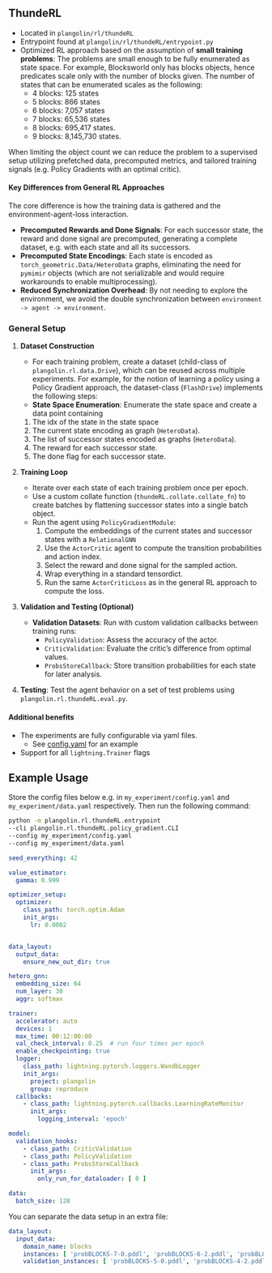 ## ThundeRL

- Located in `plangolin/rl/thundeRL`
- Entrypoint found at `plangolin/rl/thundeRL/entrypoint.py`
- Optimized RL approach based on the assumption of **small training problems**: The problems are small enough to be fully enumerated as
   state space. For example, Blocksworld only has blocks objects, hence predicates scale only with the number of blocks given. The number of states that can be enumerated scales as the following:
  - 4 blocks:     125 states
  - 5 blocks:     866 states
  - 6 blocks:   7,057 states
  - 7 blocks:  65,536 states
  - 8 blocks: 695,417 states.
  - 9 blocks: 8,145,730 states.

When limiting the object count we can reduce the problem to a supervised setup utilizing
prefetched data, precomputed metrics, and tailored training signals (e.g. Policy Gradients with an optimal critic).

#### Key Differences from General RL Approaches

The core difference is how the training data is gathered and the environment-agent-loss
interaction.

- **Precomputed Rewards and Done Signals**: For each successor state, the reward and
  done signal are precomputed, generating a complete dataset, e.g. with each state and all its
  successors.
- **Precomputed State Encodings**: Each state is encoded
  as `torch_geometric.Data/HeteroData` graphs, eliminating the need for `pymimir` objects (which are not serializable
  and would require workarounds to enable multiprocessing).
- **Reduced Synchronization Overhead**: By not needing to explore the environment, we avoid the double synchronization
  between `environment -> agent -> environment`.

### General Setup

1. **Dataset Construction**
    - For each training problem, create a dataset (child-class of `plangolin.rl.data.Drive`), which can be
      reused across multiple experiments. For example, for the notion of learning a policy using a Policy Gradient approach,
      the dataset-class (`FlashDrive`) implements the following steps:
    - **State Space Enumeration**: Enumerate the state space and create a data point
      containing

    1. The idx of the state in the state space
    2. The current state encoding as graph (`HeteroData`).
    3. The list of successor states encoded as graphs (`HeteroData`).
    4. The reward for each successor state.
    5. The done flag for each successor state.
2. **Training Loop**
    - Iterate over each state of each training problem once per epoch.
    - Use a custom collate function (`thundeRL.collate.collate_fn`) to create batches by
      flattening successor states into a single batch object.
    - Run the agent using `PolicyGradientModule`:
        1. Compute the embeddings of the current states and successor states with
           a `RelationalGNN`
        2. Use the `ActorCritic` agent to compute the transition probabilities and
           action index.
        3. Select the reward and done signal for the sampled action.
        4. Wrap everything in a standard tensordict.
        5. Run the same `ActorCriticLoss` as in the general RL approach to compute the
           loss.
3. **Validation and Testing (Optional)**
    - **Validation Datasets**: Run with custom validation callbacks between training
      runs:
        - `PolicyValidation`: Assess the accuracy of the actor.
        - `CriticValidation`: Evaluate the critic’s difference from optimal values.
        - `ProbsStoreCallback`: Store transition probabilities for each state for later
          analysis.
4. **Testing**: Test the agent behavior on a set of test problems
   using `plangolin.rl.thundeRL.eval.py`.

#### Additional benefits

- The experiments are fully configurable via yaml files.
    - See [config.yaml](..%2F..%2Ftest%2Fintegration%2Fconfig.yaml) for an example
- Support for all `lightning.Trainer` flags

## Example Usage

Store the config files below e.g. in `my_experiment/config.yaml` and `my_experiment/data.yaml` respectively.
Then run the following command:

```bash
python -m plangolin.rl.thundeRL.entrypoint
--cli plangolin.rl.thundeRL.policy_gradient.CLI
--config my_experiment/config.yaml
--config my_experiment/data.yaml
```

```yaml
seed_everything: 42

value_estimator:
  gamma: 0.999

optimizer_setup:
  optimizer:
    class_path: torch.optim.Adam
    init_args:
      lr: 0.0002


data_layout:
  output_data:
    ensure_new_out_dir: true

hetero_gnn:
  embedding_size: 64
  num_layer: 30
  aggr: softmax

trainer:
  accelerator: auto
  devices: 1
  max_time: 00:12:00:00
  val_check_interval: 0.25  # run four times per epoch
  enable_checkpointing: true
  logger:
    class_path: lightning.pytorch.loggers.WandbLogger
    init_args:
      project: plangolin
      group: reproduce
  callbacks:
    - class_path: lightning.pytorch.callbacks.LearningRateMonitor
      init_args:
        logging_interval: 'epoch'

model:
  validation_hooks:
    - class_path: CriticValidation
    - class_path: PolicyValidation
    - class_path: ProbsStoreCallback
      init_args:
        only_run_for_dataloader: [ 0 ]

data:
  batch_size: 128
```

You can separate the data setup in an extra file:

```yaml
data_layout:
  input_data:
    domain_name: blocks
    instances: [ 'probBLOCKS-7-0.pddl', 'probBLOCKS-6-2.pddl', 'probBLOCKS-7-1.pddl', 'probBLOCKS-5-1.pddl', 'probBLOCKS-6-1.pddl', 'probBLOCKS-4-1.pddl', 'probBLOCKS-5-2.pddl', 'probBLOCKS-4-0.pddl', 'probBLOCKS-7-2.pddl', 'probBLOCKS-6-0.pddl' ]
    validation_instances: [ 'probBLOCKS-5-0.pddl', 'probBLOCKS-4-2.pddl' ]

```
